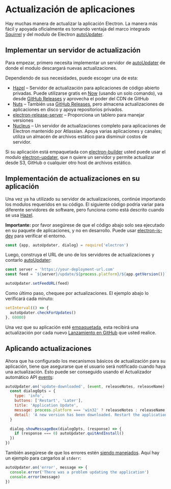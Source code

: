 # Actualización de aplicaciones

Hay muchas manera de actualizar la aplicación Electron. La manera más fácil y apoyada oficialmente es tomando ventaja del marco integrado [Squirrel](https://github.com/Squirrel) y del modulo de Electron [autoUpdater](../api/auto-updater.md).

## Implementar un servidor de actualización

Para empezar, primero necesita implementar un servidor de [autoUpdater](../api/auto-updater.md) de donde el modulo descargará nuevas actualizaciones.

Dependiendo de sus necesidades, puede escoger una de esta:

- [Hazel](https://github.com/zeit/hazel) – Servidor de actualización para aplicaciones de código abierto privadas. Puede utilizarse gratis en [Now](https://zeit.co/now) (usando un solo comando), va desde [GitHub Releases](https://help.github.com/articles/creating-releases/) y aprovecha el poder del CDN de GitHub
- [Nuts](https://github.com/GitbookIO/nuts) – También usa [GitHub Releases](https://help.github.com/articles/creating-releases/), pero almacena actualizaciones de aplicaciones en disco y apoya repositorios privados.
- [electron-release-server](https://github.com/ArekSredzki/electron-release-server) – Proporciona un tablero para manejar versiones
- [Nucleus](https://github.com/atlassian/nucleus) – Un servidor de actualizaciones completo para aplicaciones de Electron mantenido por Atlassian. Apoya varias aplicaciones y canales; utiliza un almacén de archivos estático para disminuir costos de servidor.

Si su aplicación está empaquetada con [electron-builder](https://github.com/electron-userland/electron-builder) usted puede usar el modulo [electron-updater](https://www.electron.build/auto-update), que n quiere un servidor y permite actualizar desde S3, GitHub o cualquier otro host de archivos estático.

## Implementación de actualizaciones en su aplicación

Una vez ya ha utilizado su servidor de actualizaciones, continúe importando los modulos requeridos en su código. El siguiente código podría variar para diferente servidores de software, pero funciona como está descrito cuando se usa [Hazel](https://github.com/zeit/hazel).

**Importante:** por favor asegúrese de que el código abajo solo sea ejecutado en su paquete de aplicaciones, y no en desarrollo. Puede usar [electron-is-dev](https://github.com/sindresorhus/electron-is-dev) para verificar el entorno.

```js
const {app, autoUpdater, dialog} = require('electron')
```

Luego, construya el URL de uno de los servidores de actualizaciones y contarlo [autoUpdater](../api/auto-updater.md):

```js
const server = 'https://your-deployment-url.com'
const feed = `${server}/update/${process.platform}/${app.getVersion()}`

autoUpdater.setFeedURL(feed)
```

Como último paso, chequee por actualizaciones. El ejemplo abajo lo verificará cada minuto:

```js
setInterval(() => {
  autoUpdater.checkForUpdates()
}, 60000)
```

Una vez que su aplicación esté [empaquetada](../tutorial/application-distribution.md), esta recibirá una actualización por cada nuevo [Lanzamiento en GitHub](https://help.github.com/articles/creating-releases/) que usted realice.

## Aplicando actualizaciones

Ahora que ha configurado los mecanismos básicos de actualización para su aplicación, tiene que asegurarse que el usuario será notificado cuando haya una actualización. Esto puede ser conseguido usando el Actualizador automático API [events](../api/auto-updater.md#events):

```js
autoUpdater.on('update-downloaded', (event, releaseNotes, releaseName) => {
  const dialogOpts = {
    type: 'info',
    buttons: ['Restart', 'Later'],
    title: 'Application Update',
    message: process.platform === 'win32' ? releaseNotes : releaseName,
    detail: 'A new version has been downloaded. Restart the application to apply the updates.'
  }

  dialog.showMessageBox(dialogOpts, (response) => {
    if (response === 0) autoUpdater.quitAndInstall()
  })
})
```

También asegúrese de que los errores estén [siendo manejados](../api/auto-updater.md#event-error). Aquí hay un ejemplo para cargarlos al `stderr`:

```js
autoUpdater.on('error', message => {
  console.error('There was a problem updating the application')
  console.error(message)
})
```